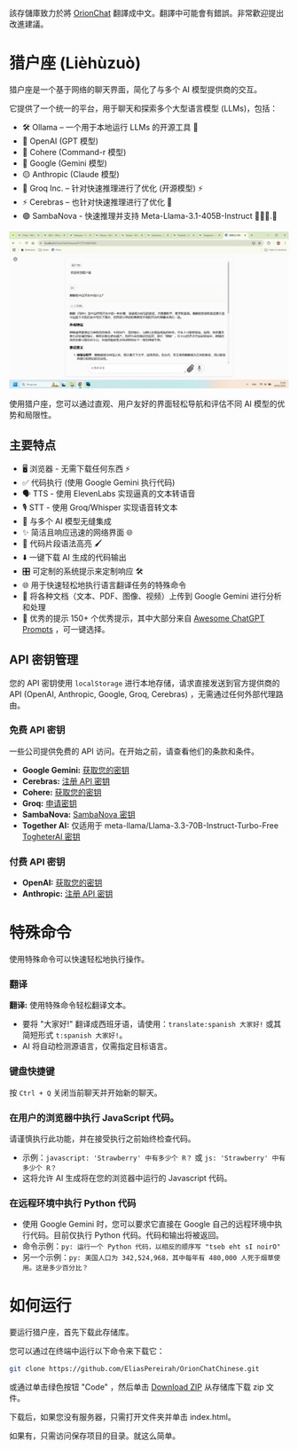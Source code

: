 該存儲庫致力於將 [OrionChat](https://github.com/EliasPereirah/OrionChat) 翻譯成中文。翻譯中可能會有錯誤。非常歡迎提出改進建議。

# 猎户座 (Lièhùzuò)

猎户座是一个基于网络的聊天界面，简化了与多个 AI 模型提供商的交互。

它提供了一个统一的平台，用于聊天和探索多个大型语言模型 (LLMs)，包括：

- 🛠️ Ollama – 一个用于本地运行 LLMs 的开源工具 🏡
- 🤖 OpenAI (GPT 模型)
- 🎯 Cohere (Command-r 模型)
- 🌌 Google (Gemini 模型)
- 🟡 Anthropic (Claude 模型)
- 🚀 Groq Inc. – 针对快速推理进行了优化 (开源模型) ⚡️
- ⚡️ Cerebras – 也针对快速推理进行了优化 🚀
- 🟣 SambaNova - 快速推理并支持 Meta-Llama-3.1-405B-Instruct 🦙🦙🦙.🦙

![猎户座截图](imgs/screenshot.png "猎户座截图")

使用猎户座，您可以通过直观、用户友好的界面轻松导航和评估不同 AI 模型的优势和局限性。

## 主要特点

- 🖥️ 浏览器 - 无需下载任何东西 ⚡️
- ✅ 代码执行 (使用 Google Gemini 执行代码)
- 🗣️ TTS - 使用 ElevenLabs 实现逼真的文本转语音
- 🎙️ STT - 使用 Groq/Whisper 实现语音转文本 ️
- 🔄 与多个 AI 模型无缝集成
- ✨ 简洁且响应迅速的网络界面 🌐
- 🌈 代码片段语法高亮 🖌️
- ⬇️ 一键下载 AI 生成的代码输出
- 🎛️ 可定制的系统提示来定制响应 🛠️
- 🌐 用于快速轻松地执行语言翻译任务的特殊命令
- 📁 将各种文档（文本、PDF、图像、视频）上传到 Google Gemini 进行分析和处理
- 🧠 优秀的提示 150+ 个优秀提示，其中大部分来自 [Awesome ChatGPT Prompts](https://github.com/f/awesome-chatgpt-prompts)
  ，可一键选择。

## API 密钥管理

您的 API 密钥使用 `localStorage` 进行本地存储，请求直接发送到官方提供商的 API (OpenAI, Anthropic, Google, Groq, Cerebras)
，无需通过任何外部代理路由。

### 免费 API 密钥

一些公司提供免费的 API 访问。在开始之前，请查看他们的条款和条件。

- **Google Gemini:** [获取您的密钥](https://aistudio.google.com/app/apikey)
- **Cerebras:** [注册 API 密钥](https://cloud.cerebras.ai/platform/)
- **Cohere:** [获取您的密钥](https://dashboard.cohere.com/api-keys)
- **Groq:** [申请密钥](https://console.groq.com/keys)
- **SambaNova:** [SambaNova 密钥](https://cloud.sambanova.ai/apis)
- **Together AI:** 仅适用于
  meta-llama/Llama-3.3-70B-Instruct-Turbo-Free [TogheterAI 密钥](https://api.together.ai/settings/api-keys)

### 付费 API 密钥
- **OpenAI:** [获取您的密钥](https://platform.openai.com/api-keys)
- **Anthropic:** [注册 API 密钥](https://console.anthropic.com/settings/keys)

# 特殊命令

使用特殊命令可以快速轻松地执行操作。

### 翻译

**翻译:** 使用特殊命令轻松翻译文本。

- 要将 "大家好!" 翻译成西班牙语，请使用：`translate:spanish 大家好!` 或其简短形式 `t:spanish 大家好!`。
- AI 将自动检测源语言，仅需指定目标语言。


### 键盘快捷键

按 `Ctrl + Q` 关闭当前聊天并开始新的聊天。


### 在用户的浏览器中执行 JavaScript 代码。

请谨慎执行此功能，并在接受执行之前始终检查代码。

- 示例：`javascript: 'Strawberry' 中有多少个 R？` 或 `js: 'Strawberry' 中有多少个 R？`
- 这将允许 AI 生成将在您的浏览器中运行的 Javascript 代码。

### 在远程环境中执行 Python 代码

- 使用 Google Gemini 时，您可以要求它直接在 Google 自己的远程环境中执行代码。目前仅执行 Python 代码。代码和输出将被返回。
- 命令示例：`py: 运行一个 Python 代码，以相反的顺序写 "tseb eht sI noirO"`
- 另一个示例：`py: 美国人口为 342,524,968，其中每年有 480,000 人死于烟草使用。这是多少百分比？`

# 如何运行

要运行猎户座，首先下载此存储库。

您可以通过在终端中运行以下命令来下载它：

```bash
git clone https://github.com/EliasPereirah/OrionChatChinese.git
```

或通过单击绿色按钮 "Code"
，然后单击 [Download ZIP](https://github.com/EliasPereirah/OrionChatChinese/archive/refs/heads/master.zip) 从存储库下载 zip 文件。

下载后，如果您没有服务器，只需打开文件夹并单击 index.html。

如果有，只需访问保存项目的目录。就这么简单。
